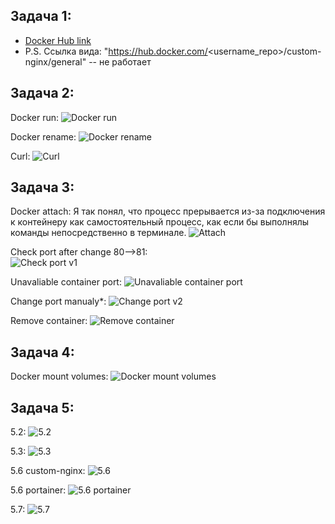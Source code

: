 ## Задача 1:
* [Docker Hub link](https://hub.docker.com/r/valentinstupa/custom-nginx/tags)
* P.S. Ссылка вида: "https://hub.docker.com/<username_repo>/custom-nginx/general" -- не работает

## Задача 2:
Docker run:
![Docker run](./screenshots/task2.1-run.png)

Docker rename:
![Docker rename](./screenshots/task2.2-rename.png)

Curl:
![Curl](./screenshots/task2.3-curl.png)

## Задача 3:
Docker attach: Я так понял, что процесс прерывается из-за подключения к контейнеру как самостоятельный процесс, как если бы выполнялы команды непосредственно в терминале.
![Attach](./screenshots/task3.1-attach.png)

Check port after change 80-->81:\
![Check port v1](./screenshots/task3.2-change-port.png)

Unavaliable container port:
![Unavaliable container port](./screenshots/task3.4-unavalible-container-port.png)


Change port manualy*:
![Change port v2](./screenshots/task3.3-change-container-port.png)

Remove container:
![Remove container](./screenshots/task3.5-remove-container.png)


## Задача 4:
Docker mount volumes:
![Docker mount volumes](./screenshots/task4-mount.png)

## Задача 5:
5.2:
![5.2](./screenshots/task5.2.png)

5.3:
![5.3](./screenshots/task5.3.png)

5.6 custom-nginx:
![5.6](./screenshots/task5.6.png)

5.6 portainer:
![5.6 portainer](./screenshots/task5.6-portainer.png)

5.7:
![5.7](./screenshots/task5.7-compose-down.png)

